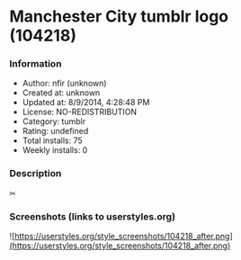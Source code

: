 # Manchester City tumblr logo (104218)

### Information
- Author: nfir (unknown)
- Created at: unknown
- Updated at: 8/9/2014, 4:28:48 PM
- License: NO-REDISTRIBUTION
- Category: tumblr
- Rating: undefined
- Total installs: 75
- Weekly installs: 0


### Description
✂


### Screenshots (links to userstyles.org)
![https://userstyles.org/style_screenshots/104218_after.png](https://userstyles.org/style_screenshots/104218_after.png)


